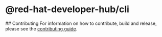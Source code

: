 # @red-hat-developer-hub/cli





## Contributing
For information on how to contribute, build and release, please see the [contributing guide](CONTRIBUTING.md).